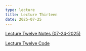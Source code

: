 ```yaml
---
type: lecture
title: Lecture Thirteen
date: 2025-07-25
---
```


[Lecture Twelve Notes (07-24-2025)](https://github.com/wonjun-seo/cosmos/blob/master/static_files/presentations/lecture_thirteen/Causal_Inference.pdf)

[Lecture Twelve Code](https://github.com/wonjun-seo/cosmos/blob/master/static_files/presentations/lecture_thirteen/)